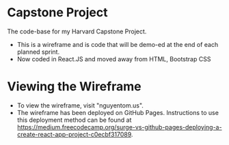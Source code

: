 # Capstone Project
The code-base for my Harvard Capstone Project.
* This is a wireframe and is code that will be demo-ed at the end of each planned sprint.
* Now coded in React.JS and moved away from HTML, Bootstrap CSS

# Viewing the Wireframe
* To view the wireframe, visit "nguyentom.us".
* The wireframe has been deployed on GitHub Pages. Instructions to use this deployment method can be found at <a href="https://medium.freecodecamp.org/surge-vs-github-pages-deploying-a-create-react-app-project-c0ecbf317089">https://medium.freecodecamp.org/surge-vs-github-pages-deploying-a-create-react-app-project-c0ecbf317089</a>.
